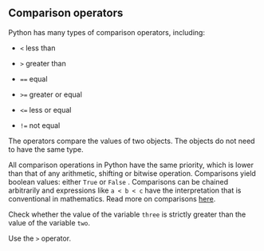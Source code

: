 ## Comparison operators

Python has many types of comparison operators, including: 
- `<` less than
  
- `>` greater than 
  
- `==` equal 
  
- `>=` greater or equal
  
- `<=` less or equal
  
- `!=` not equal

The operators  compare the values of two objects. The objects do not need 
to have the same type.


All comparison operations in Python have the same priority, which is lower than
that of any arithmetic, shifting or bitwise operation. Comparisons yield boolean 
values: either `True` or `False` . Comparisons can be chained arbitrarily and 
expressions like `a < b < c` have the interpretation that 
is conventional in mathematics. Read more on comparisons <a href="https://docs.python.org/3/reference/expressions.html#comparisons">here</a>.
  
Check whether the value of the variable `three` is strictly greater than the value of 
the variable `two`.  

<div class='hint'>Use the <code>></code> operator.</div>
